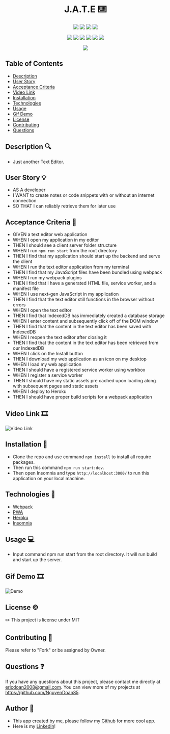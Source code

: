 <h1 align="center">J.A.T.E ⌨️</h1>

<p align="center">
    <img src="https://img.shields.io/github/repo-size/NguyenDoan85/J.A.T.E"/>
    <img src="https://img.shields.io/github/languages/top/NguyenDoan85/J.A.T.E"/>
    <img src="https://img.shields.io/github/issues/NguyenDoan85/J.A.T.E"/>
    <img src="https://img.shields.io/github/last-commit/NguyenDoan85/J.A.T.E"/>
    </a>
</p>

<p align="center">
    <img src="https://img.shields.io/badge/Javascript-yellow" />
    <img src="https://img.shields.io/badge/Webpack-blue"  />
    <img src="https://img.shields.io/badge/PWA-lightgrey" />
    <img src="https://img.shields.io/badge/Text_Editor-orange" />
    <img src="https://img.shields.io/badge/Heroku-violet"  />
    <img src="https://img.shields.io/badge/Insomnia-indigo"  />
</p>

<p align="center">
    <img src="http://img.shields.io/badge/license-MIT-blue.svg"/>
</p>

## Table of Contents

- [Description](#description-🔍)
- [User Story](#user-story-💡)
- [Acceptance Criteria](#acceptance-criteria-🎯)
- [Video Link](#video-link-🎞️)
- [Installation](#installation-💾)
- [Technologies](#technologies-🔧)
- [Usage](#usage-💻)
- [Gif Demo](#Gif-Demo-🎞️)
- [License](#license-©️)
- [Contributing](#contributing-🧩)
- [Questions](#questions-❓)


## Description 🔍

- Just another Text Editor.

## User Story 💡

- AS A developer
- I WANT to create notes or code snippets with or without an internet connection
- SO THAT I can reliably retrieve them for later use

## Acceptance Criteria 🎯

- GIVEN a text editor web application
- WHEN I open my application in my editor
- THEN I should see a client server folder structure
- WHEN I run `npm run start` from the root directory
- THEN I find that my application should start up the backend and serve the client
- WHEN I run the text editor application from my terminal
- THEN I find that my JavaScript files have been bundled using webpack
- WHEN I run my webpack plugins
- THEN I find that I have a generated HTML file, service worker, and a manifest file
- WHEN I use next-gen JavaScript in my application
- THEN I find that the text editor still functions in the browser without errors
- WHEN I open the text editor
- THEN I find that IndexedDB has immediately created a database storage
- WHEN I enter content and subsequently click off of the DOM window
- THEN I find that the content in the text editor has been saved with IndexedDB
- WHEN I reopen the text editor after closing it
- THEN I find that the content in the text editor has been retrieved from our IndexedDB
- WHEN I click on the Install button
- THEN I download my web application as an icon on my desktop
- WHEN I load my web application
- THEN I should have a registered service worker using workbox
- WHEN I register a service worker
- THEN I should have my static assets pre cached upon loading along with subsequent pages and static assets
- WHEN I deploy to Heroku
- THEN I should have proper build scripts for a webpack application

## Video Link 🎞️
![Video Link]()

## Installation 💾
- Clone the repo and use command `npm install` to install all require packages.
- Then run this command `npm run start:dev`.
- Then open Insomnia and type `http://localhost:3000/` to run this application on your local machine.

## Technologies 🔧
- [Webpack](https://webpack.js.org/)
- [PWA](https://web.dev/progressive-web-apps/)
- [Heroku](https://www.heroku.com/)
- [Insomnia](https://docs.insomnia.rest/insomnia/get-started)

## Usage 💻

- Input command npm run start from the root directory. It will run build and start up the server.

## Gif Demo 🎞️
![Demo]()

## License ©️
✏️ This project is license under MIT

## Contributing 🧩

Please refer to "Fork" or be assigned by Owner.

## Questions ❓

If you have any questions about this project, please contact me directly at ericdoan2008@gmail.com. You can view more of my projects at https://github.com/NguyenDoan85.

## Author 🎊

- This app created by me, please follow my [Github](https://github.com/NguyenDoan85) for more cool app. 
- Here is my [Linkedin](https://www.linkedin.com/in/eric-doan-80547b86/)!
